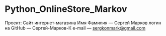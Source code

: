 # Python_OnlineStore_Markov
Проект: Сайт интернет-магазина
Имя Фамилия — Сергей Марков
логин на GitHub — Сергей-Марков-К
e-mail — sergkonmark@gmail.com
